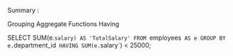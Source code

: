 Summary : 

Grouping
Aggregate Functions
Having

SELECT
SUM(e.`salary) AS 'TotalSalary'
FROM `employees` AS e
GROUP BY e.`department_id`
HAVING SUM(e.`salary`) < 25000;
